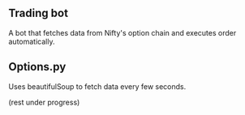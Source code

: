 ## Trading bot
A bot that fetches data from Nifty's option chain and executes order automatically.

## Options.py
Uses beautifulSoup to fetch data every few seconds.

(rest under progress)
